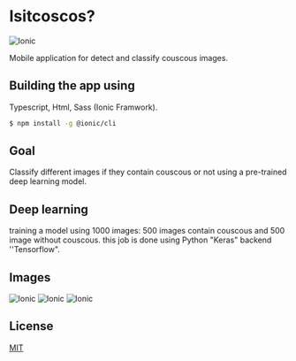 # Isitcoscos?

![Ionic](https://briebug.github.io/presentations/ng-meetup/2018/03/ngrx-mobile/images/logo-ionic-framework-thick.svg)


Mobile application for detect and classify couscous images.

## Building the app using

Typescript, Html, Sass (Ionic Framwork). 

```sh
$ npm install -g @ionic/cli
```

## Goal

Classify different images if they contain couscous or not using a pre-trained deep learning model.

## Deep learning
training a model using 1000 images: 500 images contain couscous and 500 image without couscous. this job is done using Python "Keras" backend ''Tensorflow".


## Images

![Ionic](https://i.ibb.co/CP735RH/Screenshot-2020-12-09-19-57-54-516-io-ionic-starter.jpg)
![Ionic](https://i.ibb.co/NCKJrZb/Screenshot-2020-12-09-19-59-50-064-io-ionic-starter.jpg)
![Ionic](https://i.ibb.co/XZXK24f/Screenshot-2020-12-09-19-59-40-198-io-ionic-starter.jpg)

## License
[MIT](https://choosealicense.com/licenses/mit/)
